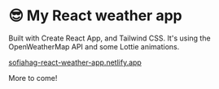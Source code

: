 # :sunglasses: My React weather app

Built with Create React App, and Tailwind CSS. It's using the OpenWeatherMap API and some Lottie animations.

[sofiahag-react-weather-app.netlify.app](https://sofiahag-react-weather-app.netlify.app)

More to come!
